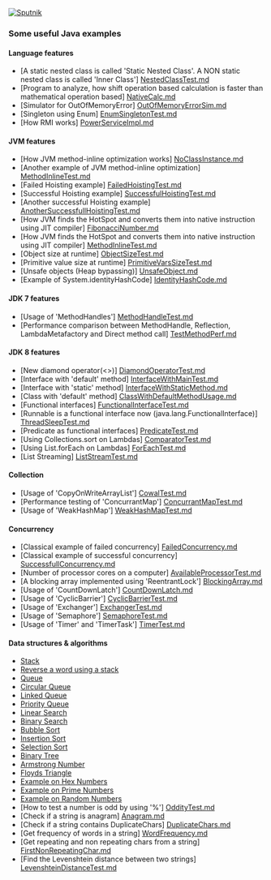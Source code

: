 [![Sputnik](https://sputnik.ci/conf/badge)](https://sputnik.ci/app#/builds/inbravo/java-src)
### Some useful Java examples

#### Language features 
-  [A static nested class is called 'Static Nested Class'. A NON static nested class is called 'Inner Class'] [NestedClassTest.md]
-  [Program to analyze, how shift operation based calculation is faster than mathematical operation based] [NativeCalc.md]
-  [Simulator for OutOfMemoryError] [OutOfMemoryErrorSim.md]
-  [Singleton using Enum] [EnumSingletonTest.md]
-  [How RMI works] [PowerServiceImpl.md]

#### JVM features 
-  [How JVM method-inline optimization works] [NoClassInstance.md]
-  [Another example of JVM method-inline optimization] [MethodInlineTest.md]
-  [Failed Hoisting example] [FailedHoistingTest.md]
-  [Successful Hoisting example] [SuccessfulHoistingTest.md]
-  [Another successful Hoisting example] [AnotherSuccessfullHoistingTest.md]
-  [How JVM finds the HotSpot and converts them into native instruction using JIT compiler] [FibonacciNumber.md]
-  [How JVM finds the HotSpot and converts them into native instruction using JIT compiler] [MethodInlineTest.md]
-  [Object size at runtime] [ObjectSizeTest.md]
-  [Primitive value size at runtime] [PrimitiveVarsSizeTest.md]
-  [Unsafe objects (Heap bypassing)] [UnsafeObject.md]
-  [Example of System.identityHashCode] [IdentityHashCode.md]

#### JDK 7 features
-  [Usage of 'MethodHandles'] [MethodHandleTest.md]
-  [Performance comparison between MethodHandle, Reflection, LambdaMetafactory and Direct method call] [TestMethodPerf.md]

#### JDK 8 features
-  [New diamond operator(<>)] [DiamondOperatorTest.md]
-  [Interface with 'default' method] [InterfaceWithMainTest.md]
-  [Interface with 'static' method] [InterfaceWithStaticMethod.md]
-  [Class with 'default' method] [ClassWithDefaultMethodUsage.md]
-  [Functional interfaces] [FunctionalInterfaceTest.md]
-  [Runnable is a functional interface now (java.lang.FunctionalInterface)] [ThreadSleepTest.md]
-  [Predicate as functional interfaces] [PredicateTest.md]
-  [Using Collections.sort on Lambdas] [ComparatorTest.md]
-  [Using List.forEach on Lambdas] [ForEachTest.md]
-  [List Streaming] [ListStreamTest.md]

#### Collection
-  [Usage of 'CopyOnWriteArrayList'] [CowalTest.md]
-  [Performance testing of 'ConcurrantMap'] [ConcurrantMapTest.md]
-  [Usage of 'WeakHashMap'] [WeakHashMapTest.md]


#### Concurrency
-  [Classical example of failed concurrency] [FailedConcurrency.md]
-  [Classical example of successful concurrency] [SuccessfullConcurrency.md]
-  [Number of processor cores on a computer] [AvailableProcessorTest.md]
-  [A blocking array implemented using 'ReentrantLock'] [BlockingArray.md]
-  [Usage of 'CountDownLatch'] [CountDownLatch.md]
-  [Usage of 'CyclicBarrier'] [CyclicBarrierTest.md]
-  [Usage of 'Exchanger'] [ExchangerTest.md]
-  [Usage of 'Semaphore'] [SemaphoreTest.md]
-  [Usage of 'Timer' and 'TimerTask'] [TimerTest.md]


#### Data structures & algorithms
-  [Stack][Stack.md]
-  [Reverse a word using a stack][ReverseTheWord.md]
-  [Queue][Queue.md]
-  [Circular Queue][CircularQueue.md]
-  [Linked Queue][LinkedQueue.md]
-  [Priority Queue][PriorityQueue.md]
-  [Linear Search][LinearSearch.md]
-  [Binary Search][BinarySearch.md]
-  [Bubble Sort][BubbleSort.md]
-  [Insertion Sort][InsertionSort.md]
-  [Selection Sort][SelectionSort.md]
-  [Binary Tree][BinaryTree.md]
-  [Armstrong Number][ArmstrongNumber.md]
-  [Floyds Triangle][FloydsTriangle.md]
-  [Example on Hex Numbers][HexNumberTest.md]
-  [Example on Prime Numbers][PrimeNumbers.md]
-  [Example on Random Numbers][RandomNumbers.md]
-  [How to test a number is odd by using '%'] [OddityTest.md]
-  [Check if a string is anagram] [Anagram.md]
-  [Check if a string contains DuplicateChars] [DuplicateChars.md]
-  [Get frequency of words in a string] [WordFrequency.md]
-  [Get repeating and non repeating chars from a string] [FirstNonRepeatingChar.md]
-  [Find the Levenshtein distance between two strings] [LevenshteinDistanceTest.md]


[Anagram.md]: https://github.com/inbravo/java-src/blob/master/src/com/inbravo/string/Anagram.java
[IdentityHashCode.md]: https://github.com/inbravo/java-src/blob/master/src/com/inbravo/string/IdentityHashCode.java
[DuplicateChars.md]: https://github.com/inbravo/java-src/blob/master/src/com/inbravo/string/DuplicateChars.java
[WordFrequency.md]: https://github.com/inbravo/java-src/blob/master/src/com/inbravo/string/WordFrequency.java
[FirstNonRepeatingChar.md]: https://github.com/inbravo/java-src/blob/master/src/com/inbravo/string/FirstNonRepeatingChar.java
[LevenshteinDistanceTest.md]: https://github.com/inbravo/java-src/blob/master/src/com/inbravo/string/LevenshteinDistanceTest.java
[NoClassInstance.md]: https://github.com/inbravo/java-src/blob/master/src/com/inbravo/puzzle/NoClassInstance.java
[PowerServiceImpl.md]: https://github.com/inbravo/java-src/blob/master/src/com/inbravo/rmi/PowerServiceImpl.java
[FailedHoistingTest.md]: https://github.com/inbravo/java-src/blob/master/src/com/inbravo/runtime/jit/FailedHoistingTest.java
[SuccessfulHoistingTest.md]: https://github.com/inbravo/java-src/blob/master/src/com/inbravo/runtime/jit/SuccessfulHoistingTest.java
[AnotherSuccessfullHoistingTest.md]: https://github.com/inbravo/java-src/blob/master/src/com/inbravo/runtime/jit/AnotherSuccessfullHoistingTest.java
[MethodInlineTest.md]: https://github.com/inbravo/java-src/blob/master/src/com/inbravo/runtime/jit/MethodInlineTest.java
[UnsafeObject.md]: https://github.com/inbravo/java-src/blob/master/src/com/inbravo/runtime/jit/UnsafeObject.java
[FibonacciNumber.md]: https://github.com/inbravo/java-src/blob/master/src/com/inbravo/runtime/jit/FibonacciNumber.java
[NestedClassTest.md]: https://github.com/inbravo/java-src/blob/master/src/com/inbravo/lang/NestedClassTest.java
[ObjectSizeTest.md]: https://github.com/inbravo/java-src/blob/master/src/com/inbravo/memory/ObjectSizeTest.java
[PrimitiveVarsSizeTest.md]: https://github.com/inbravo/java-src/blob/master/src/com/inbravo/memory/PrimitiveVarsSizeTest.java
[OutOfMemoryErrorSim.md]: https://github.com/inbravo/java-src/blob/master/src/com/inbravo/memory/OutOfMemoryErrorSim.java
[CowalTest.md]: https://github.com/inbravo/java-src/blob/master/src/com/inbravo/collection/CowalTest.java
[AvailableProcessorTest.md]: https://github.com/inbravo/java-src/blob/master/src/com/inbravo/concurrency/AvailableProcessorTest.java
[BlockingArray.md]: https://github.com/inbravo/java-src/blob/master/src/com/inbravo/concurrency/BlockingArray.java
[CountDownLatch.md]: https://github.com/inbravo/java-src/blob/master/src/com/inbravo/concurrency/CountDownLatch.java
[CyclicBarrierTest.md]: https://github.com/inbravo/java-src/blob/master/src/com/inbravo/concurrency/CyclicBarrierTest.java
[ExchangerTest.md]: https://github.com/inbravo/java-src/blob/master/src/com/inbravo/concurrency/ExchangerTest.java
[SemaphoreTest.md]: https://github.com/inbravo/java-src/blob/master/src/com/inbravo/concurrency/SemaphoreTest.java
[FailedConcurrency.md]: https://github.com/inbravo/java-src/blob/master/src/com/inbravo/concurrency/FailedConcurrency.java
[SuccessfullConcurrency.md]: https://github.com/inbravo/java-src/blob/master/src/com/inbravo/concurrency/SuccessfullConcurrency.java
[TimerTest.md]: https://github.com/inbravo/java-src/blob/master/src/com/inbravo/concurrency/TimerTest.java
[Stack.md]: https://github.com/inbravo/java-src/blob/master/src/com/inbravo/ds.stack/Stack.java
[ReverseTheWord.md]: https://github.com/inbravo/java-src/blob/master/src/com/inbravo/ds/stack/ReverseTheWord.java
[ReverseTheWord.md]: https://github.com/inbravo/java-src/blob/master/src/com/inbravo/ds/stack/ReverseTheWord.java
[Queue.md]: https://github.com/inbravo/java-src/blob/master/src/com/inbravo/ds/queue/Queue.java
[CircularQueue.md]: https://github.com/inbravo/java-src/blob/master/src/com/inbravo/ds/queue/CircularQueue.java
[LinkedQueue.md]: https://github.com/inbravo/java-src/blob/master/src/com/inbravo/ds/queue/LinkedQueue.java
[PriorityQueue.md]: https://github.com/inbravo/java-src/blob/master/src/com/inbravo/ds/queue/PriorityQueue.java
[BinarySearch.md]: https://github.com/inbravo/java-src/blob/master/src/com/inbravo/ds/search/BinarySearch.java
[LinearSearch.md]: https://github.com/inbravo/java-src/blob/master/src/com/inbravo/ds/search/LinearSearch.java
[BubbleSort.md]: https://github.com/inbravo/java-src/blob/master/src/com/inbravo/ds/search/BubbleSort.java
[InsertionSort.md]: https://github.com/inbravo/java-src/blob/master/src/com/inbravo/ds/search/InsertionSort.java
[SelectionSort.md]: https://github.com/inbravo/java-src/blob/master/src/com/inbravo/ds/search/SelectionSort.java
[BinaryTree.md]: https://github.com/inbravo/java-src/blob/master/src/com/inbravo/ds/tree/BinaryTree.java
[MethodHandleTest.md]: https://github.com/inbravo/java-src/blob/master/src/com/inbravo/jdk7/MethodHandleTest.java
[DiamondOperatorTest.md]: https://github.com/inbravo/java-src/blob/master/src/com/inbravo/jdk8/DiamondOperatorTest.java
[InterfaceWithMainTest.md]: https://github.com/inbravo/java-src/blob/master/src/com/inbravo/jdk8/InterfaceWithMainTest.java
[InterfaceWithStaticMethod.md]: https://github.com/inbravo/java-src/blob/master/src/com/inbravo/jdk8/funcinterf/InterfaceWithStaticMethod.java
[ClassWithDefaultMethodUsage.md]: https://github.com/inbravo/java-src/blob/master/src/com/inbravo/jdk8/funcinterf/ClassWithDefaultMethodUsage.java
[FunctionalInterfaceTest.md]: https://github.com/inbravo/java-src/blob/master/src/com/inbravo/jdk8/funcinterf/FunctionalInterfaceTest.java
[PredicateTest.md]: https://github.com/inbravo/java-src/blob/master/src/com/inbravo/jdk8/functions/PredicateTest.java
[ComparatorTest.md]: https://github.com/inbravo/java-src/blob/master/src/com/inbravo/jdk8/lambda/ComparatorTest.java
[ForEachTest.md]: https://github.com/inbravo/java-src/blob/master/src/com/inbravo/jdk8/lambda/ForEachTest.java
[ThreadSleepTest.md]: https://github.com/inbravo/java-src/blob/master/src/com/inbravo/jdk8/lambda/ThreadSleepTest.java
[TestMethodPerf.md]: https://github.com/inbravo/java-src/blob/master/src/com/inbravo/jdk8/lambda/perf/TestMethodPerf.java
[TestMethodPerf.md]: https://github.com/inbravo/java-src/blob/master/src/com/inbravo/jdk8/lambda/perf/TestMethodPerf.java
[ListStreamTest.md]: https://github.com/inbravo/java-src/blob/master/src/com/inbravo/jdk8/streams/ListStreamTest.java
[ArmstrongNumber.md]: https://github.com/inbravo/java-src/blob/master/src/com/inbravo/number/ArmstrongNumber.java
[FloydsTriangle.md]: https://github.com/inbravo/java-src/blob/master/src/com/inbravo/number/FloydsTriangle.java
[HexNumberTest.md]: https://github.com/inbravo/java-src/blob/master/src/com/inbravo/number/HexNumberTest.java
[PrimeNumbers.md]: https://github.com/inbravo/java-src/blob/master/src/com/inbravo/number/PrimeNumbers.java
[RandomNumbers.md]: https://github.com/inbravo/java-src/blob/master/src/com/inbravo/number/RandomNumbers.java
[OddityTest.md]: https://github.com/inbravo/java-src/blob/master/src/com/inbravo/puzzle/OddityTest.java
[EnumSingletonTest.md]: https://github.com/inbravo/java-src/blob/master/src/com/inbravo/pattern/EnumSingletonTest.java
[NativeCalc.md]: https://github.com/inbravo/java-src/blob/master/src/com/inbravo/perf/NativeCalc.java
[ConcurrantMapTest.md]: https://github.com/inbravo/java-src/blob/master/src/com/inbravo/ref/ConcurrantMapTest.java
[WeakHashMapTest.md]: https://github.com/inbravo/java-src/blob/master/src/com/inbravo/ref/WeakHashMapTest.java

